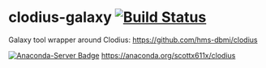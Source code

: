 # clodius-galaxy [![Build Status](https://travis-ci.org/scottx611x/clodius-galaxy.svg?branch=master)](https://travis-ci.org/scottx611x/clodius-galaxy)
Galaxy tool wrapper around Clodius: https://github.com/hms-dbmi/clodius

[![Anaconda-Server Badge](https://anaconda.org/scottx611x/clodius/badges/version.svg)](https://anaconda.org/scottx611x/clodius) https://anaconda.org/scottx611x/clodius

